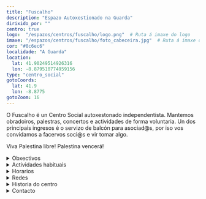 ```yaml
---
title: "Fuscalho"
description: "Espazo Autoxestionado na Guarda"
dirixido_por: ""
centro: true
logo:  "/espazos/centros/fuscalho/logo.png"  # Ruta á imaxe do logo
imaxe: "/espazos/centros/fuscalho/foto_cabeceira.jpg"  # Ruta á imaxe de fondo
cor: "#0c6ec6"
localidade: "A Guarda"
location:
  lat: 41.90249514926316
  lon: -8.879510774959156
type: "centro_social"
gotoCoords:
  lat: 41.9
  lon: -8.8775
gotoZoom: 16
---
```

O Fuscalho é un Centro Social autoxestonado independentista. Mantemos obradoiros, palestras, concertos e actividades de forma voluntaria. Un dos principais ingresos é o servizo de balcón para asociad@s, por iso vos convidamos a facervos soci@s e vir tomar algo.

Viva Palestina libre! Palestina vencerá!

<details>
  <summary>Obxectivos</summary>
  <ul>
    <li>Obxectivo 1</li>
    <li>Obxectivo 2</li>
    <li>Obxectivo 3</li>
  </ul>
</details>

<details>
  <summary>Actividades habituais</summary>
  <p>No Centro Social organizamos unha ampla variedade de actividades:</p>
  <ul>
    <li>Talleres</li>
    <li>Charlas</li>
    <li>Proxeccións</li>
    <li>Xuntanzas</li>
  </ul>
</details>

<details>
  <summary>Horarios</summary>
  <p>Os horarios habituais do centro son os seguintes:</p>
  <ul>
    <li><strong>Luns a venres:</strong> 16:00 - 21:00.</li>
    <li><strong>Sábados:</strong> 10:00 - 14:00 e 16:00 - 20:00.</li>
    <li><strong>Domingos:</strong> Pechado, excepto para eventos programados.</li>
  </ul>
</details>

<details>
  <summary>Redes</summary>
  <p>Coñécenos a través de:</p>
  <ul>
    <li>Instragram</li>
    <li>Twiter/X</li>
    <li>Facebook</li>
    <li>Bluesky</li>
  </ul>
</details>

<details>
  <summary>Historia do centro</summary>
  <p></p>
</details>

<details>
  <summary>Contacto</summary>
  <p>Podes contactar connosco a través de:</p>
  <ul>
    <li>Email: contacto@email.com</li>
    <li>Teléfono: 111 111 111</li>
    <li>Enderezo: - </li>
  </ul>
</details>
